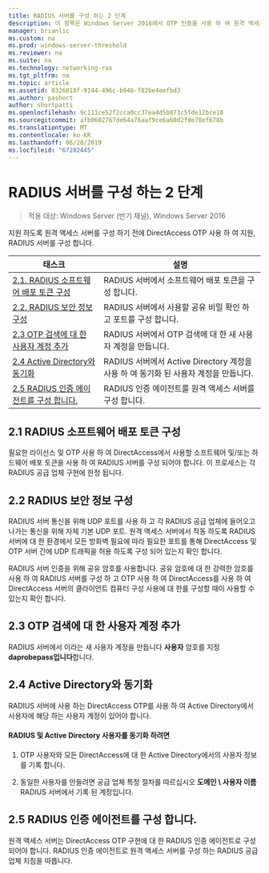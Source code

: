 ```yaml
---
title: RADIUS 서버를 구성 하는 2 단계
description: 이 항목은 Windows Server 2016에서 OTP 인증을 사용 하 여 원격 액세스 배포 가이드의 일부입니다.
manager: brianlic
ms.custom: na
ms.prod: windows-server-threshold
ms.reviewer: na
ms.suite: na
ms.technology: networking-ras
ms.tgt_pltfrm: na
ms.topic: article
ms.assetid: 0326818f-9144-496c-b946-f82be4eefbd3
ms.author: pashort
author: shortpatti
ms.openlocfilehash: 9c111ce52f2cca0cc37ea4d5b873c5fde12bce18
ms.sourcegitcommit: afb0602767de64a76aaf9ce6a60d2f0e78efb78b
ms.translationtype: MT
ms.contentlocale: ko-KR
ms.lasthandoff: 06/20/2019
ms.locfileid: "67282445"
---
```

# <a name="step-2-configure-the-radius-server"></a>RADIUS 서버를 구성 하는 2 단계

>적용 대상: Windows Server (반기 채널), Windows Server 2016

지원 하도록 원격 액세스 서버를 구성 하기 전에 DirectAccess OTP 사용 하 여 지원, RADIUS 서버를 구성 합니다.  
  
|태스크|설명|  
|----|--------|  
|[2.1. RADIUS 소프트웨어 배포 토큰 구성](#BKMK_1.1)|RADIUS 서버에서 소프트웨어 배포 토큰을 구성 합니다.|  
|[2.2. RADIUS 보안 정보 구성](#BKMK_1.2)|RADIUS 서버에서 사용할 공유 비밀 확인 하 고 포트를 구성 합니다.|  
|[2.3 OTP 검색에 대 한 사용자 계정 추가](#BKMK_Probe)|RADIUS 서버에서 OTP 검색에 대 한 새 사용자 계정을 만듭니다.|  
|[2.4 Active Directory와 동기화](#BKMK_Active)|RADIUS 서버에서 Active Directory 계정을 사용 하 여 동기화 된 사용자 계정을 만듭니다.|  
|[2.5 RADIUS 인증 에이전트를 구성 합니다.](#BKMK_AuthAgent)|RADIUS 인증 에이전트를 원격 액세스 서버를 구성 합니다.|  
  
## <a name="BKMK_1.1"></a>2.1 RADIUS 소프트웨어 배포 토큰 구성  
필요한 라이선스 및 OTP 사용 하 여 DirectAccess에서 사용할 소프트웨어 및/또는 하드웨어 배포 토큰을 사용 하 여 RADIUS 서버를 구성 되어야 합니다. 이 프로세스는 각 RADIUS 공급 업체 구현에 한정 됩니다.  
  
## <a name="BKMK_1.2"></a>2.2 RADIUS 보안 정보 구성  
RADIUS 서버 통신을 위해 UDP 포트를 사용 하 고 각 RADIUS 공급 업체에 들어오고 나가는 통신을 위해 자체 기본 UDP 포트. 원격 액세스 서버에서 작동 하도록 RADIUS 서버에 대 한 환경에서 모든 방화벽 필요에 따라 필요한 포트를 통해 DirectAccess 및 OTP 서버 간에 UDP 트래픽을 허용 하도록 구성 되어 있는지 확인 합니다.  
  
RADIUS 서버 인증을 위해 공유 암호를 사용합니다. 공유 암호에 대 한 강력한 암호를 사용 하 여 RADIUS 서버를 구성 하 고 OTP 사용 하 여 DirectAccess를 사용 하 여 DirectAccess 서버의 클라이언트 컴퓨터 구성 사용에 대 한를 구성할 때이 사용할 수 있는지 확인 합니다.  
  
## <a name="BKMK_Probe"></a>2.3 OTP 검색에 대 한 사용자 계정 추가  
RADIUS 서버에서 이라는 새 사용자 계정을 만듭니다 **사용자** 암호를 지정 **daprobepass입니다**합니다.  
  
## <a name="BKMK_Active"></a>2.4 Active Directory와 동기화  
RADIUS 서버에 사용 하는 DirectAccess OTP를 사용 하 여 Active Directory에서 사용자에 해당 하는 사용자 계정이 있어야 합니다.  
  
#### <a name="to-synchronize-the-radius-and-active-directory-users"></a>RADIUS 및 Active Directory 사용자를 동기화 하려면  
  
1.  OTP 사용자와 모든 DirectAccess에 대 한 Active Directory에서의 사용자 정보를 기록 합니다.  
  
2.  동일한 사용자를 만들려면 공급 업체 특정 절차를 따르십시오 **도메인 \ 사용자 이름** RADIUS 서버에서 기록 된 계정입니다.  
  
## <a name="BKMK_AuthAgent"></a>2.5 RADIUS 인증 에이전트를 구성 합니다.  
원격 액세스 서버는 DirectAccess OTP 구현에 대 한 RADIUS 인증 에이전트로 구성 되어야 합니다. RADIUS 인증 에이전트로 원격 액세스 서버를 구성 하는 RADIUS 공급 업체 지침을 따릅니다.  
  


